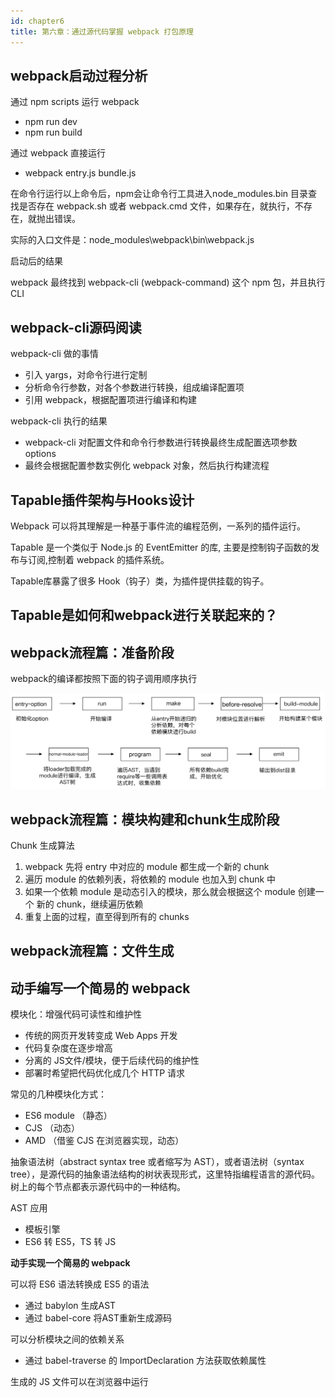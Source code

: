 ```yaml
---
id: chapter6
title: 第六章：通过源代码掌握 webpack 打包原理
---
```


## webpack启动过程分析

通过 npm scripts 运行 webpack

- npm run dev
- npm run build

通过 webpack 直接运行

- webpack entry.js bundle.js

在命令行运行以上命令后，npm会让命令行工具进入node_modules\.bin 目录查找是否存在 webpack.sh 或者 webpack.cmd 文件，如果存在，就执行，不存在，就抛出错误。

实际的入口文件是：node_modules\webpack\bin\webpack.js

启动后的结果

webpack 最终找到 webpack-cli (webpack-command) 这个 npm 包，并且执行 CLI

## webpack-cli源码阅读

webpack-cli 做的事情

- 引入 yargs，对命令行进行定制
- 分析命令行参数，对各个参数进行转换，组成编译配置项
- 引用 webpack，根据配置项进行编译和构建

webpack-cli 执行的结果

- webpack-cli 对配置文件和命令行参数进行转换最终生成配置选项参数 options
- 最终会根据配置参数实例化 webpack 对象，然后执行构建流程

## Tapable插件架构与Hooks设计

Webpack 可以将其理解是一种基于事件流的编程范例，一系列的插件运行。

Tapable 是一个类似于 Node.js 的 EventEmitter 的库, 主要是控制钩子函数的发布与订阅,控制着 webpack 的插件系统。

Tapable库暴露了很多 Hook（钩子）类，为插件提供挂载的钩子。

## Tapable是如何和webpack进行关联起来的？

## webpack流程篇：准备阶段

webpack的编译都按照下面的钩子调用顺序执行

![imgs/2020-04-12_19.52.22.png](imgs/2020-04-12_19.52.22.png)

## webpack流程篇：模块构建和chunk生成阶段

Chunk 生成算法

1. webpack 先将 entry 中对应的 module 都生成一个新的 chunk
2. 遍历 module 的依赖列表，将依赖的 module 也加入到 chunk 中
3. 如果一个依赖 module 是动态引入的模块，那么就会根据这个 module 创建一个 新的 chunk，继续遍历依赖
4. 重复上面的过程，直至得到所有的 chunks

## webpack流程篇：文件生成

## **动手编写一个简易的 webpack**

模块化：增强代码可读性和维护性

- 传统的网页开发转变成 Web Apps 开发
- 代码复杂度在逐步增高
- 分离的 JS文件/模块，便于后续代码的维护性
- 部署时希望把代码优化成几个 HTTP 请求

常见的几种模块化方式：

- ES6 module （静态）
- CJS （动态）
- AMD （借鉴 CJS 在浏览器实现，动态）

抽象语法树（abstract syntax tree 或者缩写为 AST），或者语法树（syntax tree），是源代码的抽象语法结构的树状表现形式，这里特指编程语言的源代码。树上的每个节点都表示源代码中的一种结构。

AST 应用

- 模板引擎
- ES6 转 ES5，TS 转 JS

**动手实现一个简易的 webpack**

可以将 ES6 语法转换成 ES5 的语法

- 通过 babylon 生成AST
- 通过 babel-core 将AST重新生成源码

可以分析模块之间的依赖关系

- 通过 babel-traverse 的 ImportDeclaration 方法获取依赖属性

生成的 JS 文件可以在浏览器中运行